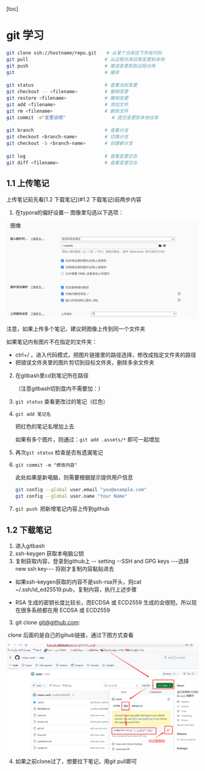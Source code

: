 [toc]

# git 学习

```bash
git clone ssh://hostname/repo.git　  # 从某个仓库拉下所有代码
git pull                            # 从远程仓库拉取变更到本地
git push                            # 推送变更到到远程仓库
git 								# 缓存

git status                          # 查看当前变更
git checkout -- <filename>          # 撤销变更
git restore <filename>			    # 撤销变更
git add <filename>                  # 添加文件
git rm <filename>                   # 删除文件
git commit -m"变更说明"                 # 提交变更到本地仓库

git branch                          # 查看分支
git checkout <branch-name>          # 切换分支
git checkout -b <branch-name>       # 创建新分支

git log                             # 查看变更日志
git diff <filename>                 # 查看变更日志
```

## 1.1 上传笔记

上传笔记前先看[1.2 下载笔记](#1.2 下载笔记)前两步内容

1. 在typora的偏好设置-- 图像里勾选以下选项：

<img src="./.assets/image-20250507204946132.png" alt="image-20250507204946132" style="zoom: 50%;" />

注意，如果上传多个笔记，建议把图像上传到同一个文件夹

如果笔记内有图片不在指定的文件夹：

- ctrl+/ ，进入代码模式，把图片链接里的路径选择，修改成指定文件夹的路径
- 把错误文件夹里的图片剪切到目标文件夹，删除多余文件夹

2. 在gitbash里cd到笔记所在路径

   （注意gitbash切到盘内不需要加：）

3. `git status` 查看更改过的笔记（红色）

4. `git add 笔记名 ` 

   把红色的笔记名增加上去

   如果有多个图片，则通过：`git add .assets/*` 即可一起增加

5. 再次`git status` 检查是否有遗漏笔记

6. `git commit -m "修改内容"`

   此处如果是新电脑，则需要根据提示提供用户信息

   ```bash
   git config --global user.email "you@example.com"
   git config --global user.name "Your Name"
   ```

7. `git push `把新增笔记内容上传到github



## 1.2 下载笔记

1. 进入gitbash
2. ssh-keygen 获取本电脑公钥
3. 复制获取内容，登录到github上 -- setting --SSH and GPG keys ---选择new ssh key--- 将刚才复制内容黏贴进去

- 如果ssh-keygen获取的内容不是ssh-rsa开头，则cat ~/.ssh/id_ed25519.pub，复制内容，执行上述步骤

- RSA 生成的密钥长度比较长，而ECDSA 或 ECD2559 生成的会很短。所以现在很多系统都在用 ECDSA 或 ECD2559 

3. git clone git@github.com:

​	clone 后面的是自己的gihub链接，通过下图方式查看

![image-20250506175942116](.assets/image-20250506175942116.png)

4. 如果之前clone过了，想要拉下笔记，用git pull即可
